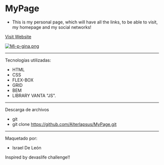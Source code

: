 # MyPage

- This is my personal page, which will have all the links, to be able to visit, my homepage and my social networks!



<a href="[https://vercel.com/alterlapsus/my-page/CzAFQsQJX9z4RFGpyPoQ7uDMmNge](https://my-page-h8ly2eo83-alterlapsus.vercel.app/)"  target="_blank">Visit Website </a>

[![Mi-p-gina.png](https://i.postimg.cc/RZywkDp2/Mi-p-gina.png)](https://postimg.cc/fV73XBNv)

---

Tecnologías utilizadas: 

- HTML 
- CSS
- FLEX-BOX  
- GRID
- BEM
- LIBRARY VANTA "JS".

---

Descarga de archivos 

- git 
- git clone https://github.com/Alterlapsus/MyPage.git

---

Maquetado por: 

- Israel De León 

Inspired by devaslife challenge!!
